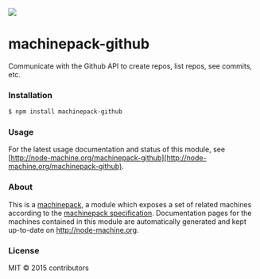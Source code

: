 ![](http://node-machine.org/images/machine-anthropomorph-for-white-bg.png)

# machinepack-github

Communicate with the Github API to create repos, list repos, see commits, etc.

### Installation

```sh
$ npm install machinepack-github
```

### Usage

For the latest usage documentation and status of this module, see [http://node-machine.org/machinepack-github](http://node-machine.org/machinepack-github).

### About

This is a [machinepack](http://node-machine.org/), a module which exposes a set of related machines according to the [machinepack specification](http://node-machine.org/spec/machinepack).
Documentation pages for the machines contained in this module are automatically generated and kept up-to-date on http://node-machine.org.

### License

MIT &copy; 2015 contributors
